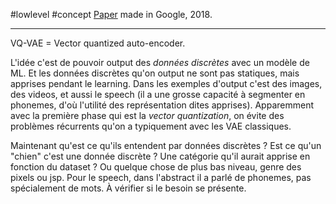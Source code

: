 #lowlevel #concept 
[Paper](https://arxiv.org/pdf/1711.00937) made in Google, 2018. 
___
VQ-VAE = Vector quantized auto-encoder. 

L'idée c'est de pouvoir output des _données discrètes_ avec un modèle de ML. Et les données discrètes qu'on output ne sont pas statiques, mais apprises pendant le learning. 
Dans les exemples d'output c'est des images, des videos, et aussi le speech (il a une grosse capacité à segmenter en phonemes, d'où l'utilité des représentation dites apprises). 
Apparemment avec la première phase qui est la _vector quantization_, on évite des problèmes récurrents qu'on a typiquement avec les VAE classiques. 

Maintenant qu'est ce qu'ils entendent par données discrètes ? Est ce qu'un "chien" c'est une donnée discrète ? Une catégorie qu'il aurait apprise en fonction du dataset ? Ou quelque chose de plus bas niveau, genre des pixels ou jsp. Pour le speech, dans l'abstract il a parlé de phonemes, pas spécialement de mots. À vérifier si le besoin se présente. 

